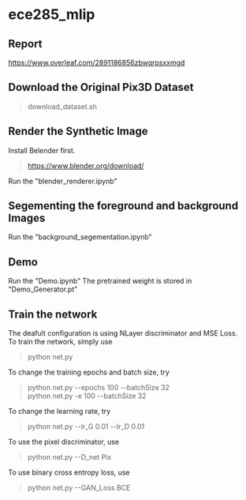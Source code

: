 # ece285_mlip

## Report
https://www.overleaf.com/2891186856zbwqrpsxxmgd

## Download the Original Pix3D Dataset  
> download_dataset.sh

## Render the Synthetic Image
Install Belender first.  
> https://www.blender.org/download/  

Run the "blender_renderer.ipynb"

## Segementing the foreground and background Images
Run the "background_segementation.ipynb"

## Demo
Run the "Demo.ipynb"
The pretrained weight is stored in "Demo_Generator.pt"

## Train the network
The deafult configuration is using NLayer discriminator and MSE Loss.  
To train the network, simply use
> python net.py


To change the training epochs and batch size, try
> python net.py --epochs 100 --batchSize 32  
> python net.py -e 100 --batchSize 32  

To change the learning rate, try  
> python net.py --lr_G 0.01 --lr_D 0.01  

To use the pixel discriminator, use  
> python net.py --D_net Pix  

To use binary cross entropy loss, use  
> python net.py --GAN_Loss BCE  

